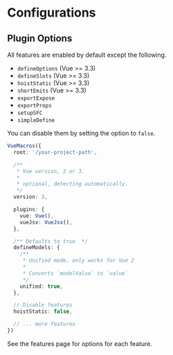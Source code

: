# Configurations

## Plugin Options

All features are enabled by default except the following.

- `defineOptions` (Vue >= 3.3)
- `defineSlots` (Vue >= 3.3)
- `hoistStatic` (Vue >= 3.3)
- `shortEmits` (Vue >= 3.3)
- `exportExpose`
- `exportProps`
- `setupSFC`
- `simpleDefine`

You can disable them by setting the option to `false`.

```ts
VueMacros({
  root: '/your-project-path',

  /**
   * Vue version, 2 or 3.
   *
   * optional, detecting automatically.
   */
  version: 3,

  plugins: {
    vue: Vue(),
    vueJsx: VueJsx(),
  },

  /** Defaults to true  */
  defineModels: {
    /**
     * Unified mode, only works for Vue 2
     *
     * Converts `modelValue` to `value`
     */
    unified: true,
  },

  // Disable features
  hoistStatic: false,

  // ... more features
})
```

See the features page for options for each feature.
